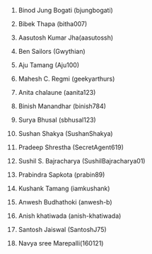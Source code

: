 1. Binod Jung Bogati (bjungbogati)

2. Bibek Thapa (bitha007)

3. Aasutosh Kumar Jha(aasutossh)

4. Ben Sailors (Gwythian)

5. Aju Tamang (Aju100)

6. Mahesh C. Regmi (geekyarthurs)

7. Anita chalaune (aanita123)

8. Binish Manandhar (binish784)

9. Surya Bhusal (sbhusal123)

10. Sushan Shakya (SushanShakya)

11. Pradeep Shrestha (SecretAgent619)

13. Sushil S. Bajracharya (SushilBajracharya01)

14. Prabindra Sapkota (prabin89)

15. Kushank Tamang (iamkushank)

16. Anwesh Budhathoki (anwesh-b)

17. Anish khatiwada (anish-khatiwada)

18. Santosh Jaiswal (SantoshJ75)

19. Navya sree Marepalli(160121)
